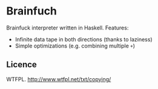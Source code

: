 Brainfuch
=========

Brainfuck interpreter written in Haskell. Features:

- Infinite data tape in both directions (thanks to laziness)
- Simple optimizations (e.g. combining multiple `+`)

Licence
-------

WTFPL. http://www.wtfpl.net/txt/copying/